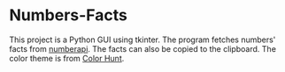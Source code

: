 # Numbers-Facts
This project is a Python GUI using tkinter.
The program fetches numbers' facts from [numberapi](http://numbersapi.com/#42).
The facts can also be copied to the clipboard.
The color theme is from [Color Hunt](https://colorhunt.co/palette/cee5d0f3f0d7fed2aaffbf86).
